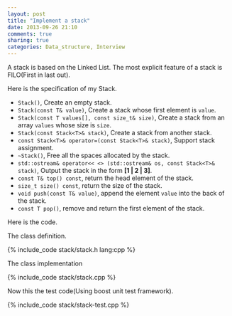 ```yaml
---
layout: post
title: "Implement a stack"
date: 2013-09-26 21:10
comments: true
sharing: true
categories: Data_structure, Interview
---
```


A stack is based on the Linked List. The most explicit feature of a stack
is FILO(First in last out).

Here is the specification of my Stack.

* ``Stack()``, Create an empty stack.
* ``Stack(const T& value)``, Create a stack whose first element is ``value``.
* ``Stack(const T values[], const size_t& size)``, Create a stack from an
array ``values`` whose size is ``size``.
* ``Stack(const Stack<T>& stack)``, Create a stack from another stack.
* ``const Stack<T>& operator=(const Stack<T>& stack)``, Support stack
assignment.
* ``~Stack()``, Free all the spaces allocated by the stack.
* ``std::ostream& operator<< <> (std::ostream& os, const Stack<T>& stack)``,
Output the stack in the form **[1 | 2 | 3]**.
* ``const T& top() const``, return the head element of the stack.
* ``size_t size() const``, return the size of the stack.
* ``void push(const T& value)``, append the element ``value`` into the
back of the stack.
* ``const T pop()``, remove and return the first element of the stack.

Here is the code.

The class definition.

{% include_code stack/stack.h lang:cpp %}

The class implementation

{% include_code stack/stack.cpp %}

Now this the test code(Using boost unit test framework).

{% include_code stack/stack-test.cpp %}
